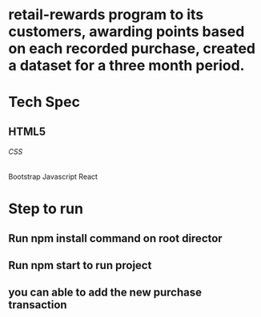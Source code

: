 # retail-rewards program to its customers, awarding points based on each recorded purchase, created a dataset for a three month period.

# Tech Spec

## HTML5
###### CSS
Bootstrap
Javascript
React

# Step to run

## Run npm install command on root director
## Run npm start to run project
## you can able to add the new purchase transaction

